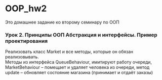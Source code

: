 # OOP_hw2
Это домашнее задание ко второму семинару по ООП
### Урок 2. Принципы ООП Абстракция и интерфейсы. Пример проектирования
Реализовать класс Market и все методы, которые он обязан реализовывать.  
Методы из интерфейса QueueBehaviour, имитируют работу очереди, MarketBehaviour – помещает и удаляет человека из очереди, метод update – обновляет состояние магазина (принимает и отдаёт заказы)